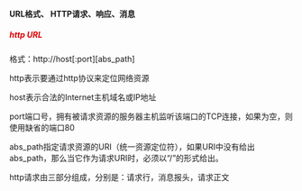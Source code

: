 #### URL格式、 HTTP请求、响应、消息

##### <font color="#dd0000">http URL</font>

格式：http://host[:port][abs_path]

http表示要通过http协议来定位网络资源

host表示合法的Internet主机域名或IP地址

port端口号，拥有被请求资源的服务器主机监听该端口的TCP连接，如果为空，则使用缺省的端口80

abs_path指定请求资源的URI（统一资源定位符），如果URI中没有给出abs_path，那么当它作为请求URI时，必须以“/”的形式给出。

http请求由三部分组成，分别是：请求行，消息报头，请求正文


